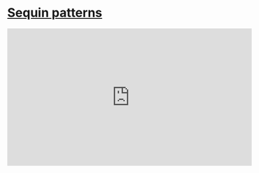 # [Sequin patterns](/wilcom-docs/Summary/summary_-_special/Sequin_patterns)

<iframe src="https://www.youtube.com/embed/oVx8J8b4Z8k" frameborder="0" 
      allow="accelerometer; autoplay; clipboard-write; encrypted-media; gyroscope; picture-in-picture" 
      allowfullscreen="" style="width: 560px; height: 315px;">
</iframe>
